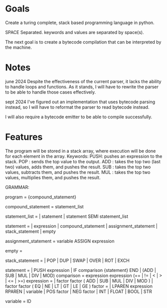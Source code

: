# Goals

Create a turing complete, stack based programming language in python.

SPACE Separated. keywords and values are separated by space(s).

The next goal is to create a bytecode compilation that can be
interpreted by the machine.

# Notes

june 2024
Despite the effectiveness of the current parser, it lacks the ability to handle
loops and functions. As it stands, I will have to rewrite the parser to be able
to handle those cases effectively.

sept 2024
I've figured out an implementation that uses bytecode parsing instead, so I
will have to reformat the parser to read bytecode instead.

I will also require a bytecode emitter to be able to compile successfully.

# Features

The program will be stored in a stack array, where execution will be done
for each element in the array.
Keywords:
PUSH: pushes an expression to the stack.
POP : sends the top value to the output.
ADD : takes the top two (last two) values, adds them, and pushes the result.
SUB : takes the top two values, subtracts them, and pushes the result.
MUL : takes the top two values, multiplies them, and pushes the result.

GRAMMAR:

program = {compound_statement}

compound_statement = statement_list

statement_list =
| statement
| statement SEMI statement_list

statement =
| expression
| compound_statement
| assignment_statement
| stack_statement
| empty

assignment_statement = variable ASSIGN expression

empty =

stack_statement =
| POP
| DUP
| SWAP
| OVER
| ROT
| EXCH

statement =
| PUSH expression
| IF comparison {statement} END
| (ADD | SUB | MUL | DIV | MOD)
comparison = expression expression (== | != | < | > | <= | >=)
expression =
| factor factor ( ADD | SUB | MUL | DIV | MOD )
| factor factor ( EQ | NE | LT | GT | LE | GE )
factor =
| LPAREN expression RPAREN
| variable
| POS factor
| NEG factor
| INT
| FLOAT
| BOOL
| STR

variable = ID
